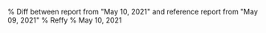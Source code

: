 % Diff between report from "May 10, 2021" and reference report from "May 09, 2021"
% Reffy
% May 10, 2021


